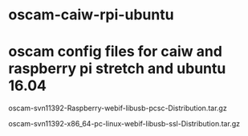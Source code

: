 # oscam-caiw-rpi-ubuntu
# oscam config files for caiw and raspberry pi stretch and ubuntu 16.04

oscam-svn11392-Raspberry-webif-libusb-pcsc-Distribution.tar.gz

oscam-svn11392-x86_64-pc-linux-webif-libusb-ssl-Distribution.tar.gz

